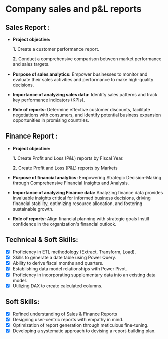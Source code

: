 # Company sales and p&L reports
## Sales Report :


- **Project objective:** 

    **1.** Create a customer performance report.

    **2.** Conduct a comprehensive comparison between market performance and sales targets.

- **Purpose of sales analytics:** Empower businesses to monitor and evaluate their sales activities and performance to make high-quality decisions.

- **Importance of analyzing sales data:** Identify sales patterns and track key performance indicators (KPIs).

- **Role of reports:** Determine effective customer discounts, facilitate negotiations with consumers, and identify potential business expansion opportunities in promising countries.


## Finance Report :

- **Project objective:** 

    **1.** Create Profit and Loss (P&L) reports by Fiscal Year.

   **2.** Create Profit and Loss (P&L) reports by Markets
  
- **Purpose of financial analytics:** Empowering Strategic Decision-Making through Comprehensive Financial Insights and Analysis.

- **Importance of analyzing Finance data:** Analyzing finance data provides invaluable insights critical for informed business decisions, driving financial stability, optimizing resource allocation, and fostering sustainable growth.

- **Role of reports:** Align financial planning with strategic goals Instill confidence in the organization's financial outlook.


## Technical & Soft Skills:
- [x]	Proficiency in ETL methodology (Extract, Transform, Load).
- [x]	Skills to generate a date table using Power Query.
- [x]	Ability to derive fiscal months and quarters.
- [x]	Establishing data model relationships with Power Pivot.
- [x]	Proficiency in incorporating supplementary data into an existing data model.
- [x]	Utilizing DAX to create calculated columns.

## Soft Skills:
- [x]	Refined understanding of Sales & Finance Reports
- [x]	Designing user-centric reports with empathy in mind.
- [x]	Optimization of report generation through meticulous fine-tuning.
- [x]	Developing a systematic approach to devising a report-building plan.
